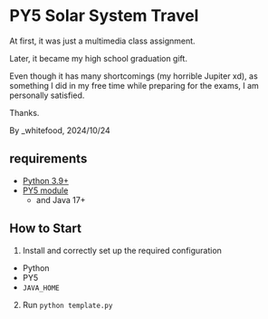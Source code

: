 # PY5 Solar System Travel

At first, it was just a multimedia class assignment. 

Later, it became my high school graduation gift.

Even though it has many shortcomings (my horrible Jupiter xd), as something I did in my free time while preparing for the exams, I am personally satisfied.

Thanks.

By _whitefood, 2024/10/24

## requirements
- [Python 3.9+](https://www.python.org/)
- [PY5 module](https://py5coding.org/index.html)
  - and Java 17+
## How to Start

1. Install and correctly set up the required configuration
  - Python
  - PY5
  - `JAVA_HOME`
2. Run `python template.py`
